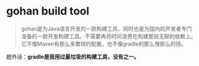 # gohan build tool

> gohan是为Java语言开发的一款构建工具，同时也是为国内的开发者专门准备的一款开发构建工具。不需要再将时间浪费在构建那些无聊的依赖上。
它不像Maven有那么多繁琐的配置，也不像gradle的那么慢那么的捞。

题外话：**gradle是我用过最垃圾的构建工具，没有之一。**